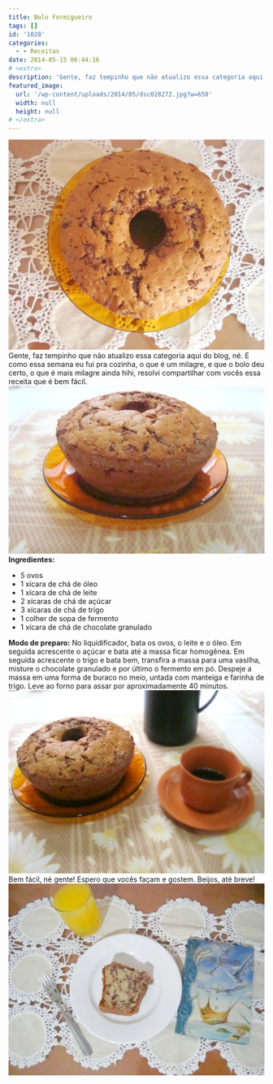 ```yaml
---
title: Bolo Formigueiro
tags: []
id: '1028'
categories:
  - - Receitas
date: 2014-05-15 06:44:16
# <extra>
description: 'Gente, faz tempinho que não atualizo essa categoria aqui do blog, né. E como essa semana eu fui pra cozinha, o que é um milagre, e que o bolo deu certo, o que é mais milagre ainda hihi, resolvi compartilhar com vocês essa receita que é bem fácil. Ingredientes: 5 ovos 1 xícara de chá de óleo 1 xícara de chá de leite 2 xícaras de chá de açúcar 3 xícaras de chá de trigo 1 colher de sopa de fermento 1 xícara de chá de chocolate granulado Modo de preparo: No liquidificador, bata os ovos, o leite e o óleo. Em seguida acrescente o açúcar e bata até a massa ficar homogênea. Em seguida acrescente o trigo e bata bem, transfira a massa para uma vasilha, misture o chocolate granulado e por último o fermento em pó. Despeje a &hellip;'
featured_image: 
  url: '/wp-content/uploads/2014/05/dsc028272.jpg?w=650'
  width: null
  height: null
# </extra>
---
```


[![Bolo formigueiro ](/wp-content/uploads/2014/05/dsc028272.jpg?w=650)](/wp-content/uploads/2014/05/dsc028272.jpg) Gente, faz tempinho que não atualizo essa categoria aqui do blog, né. E como essa semana eu fui pra cozinha, o que é um milagre, e que o bolo deu certo, o que é mais milagre ainda hihi, resolvi compartilhar com vocês essa receita que é bem fácil. [![Bolo formigueiro ](/wp-content/uploads/2014/05/dsc02823.jpg?w=650)](/wp-content/uploads/2014/05/dsc02823.jpg) **Ingredientes:** 

*   5 ovos
*   1 xícara de chá de óleo
*   1 xícara de chá de leite
*   2 xícaras de chá de açúcar
*   3 xícaras de chá de trigo
*   1 colher de sopa de fermento
*   1 xícara de chá de chocolate granulado

**Modo de preparo:** No liquidificador, bata os ovos, o leite e o óleo. Em seguida acrescente o açúcar e bata até a massa ficar homogênea. Em seguida acrescente o trigo e bata bem, transfira a massa para uma vasilha, misture o chocolate granulado e por último o fermento em pó. Despeje a massa em uma forma de buraco no meio, untada com manteiga e farinha de trigo. Leve ao forno para assar por aproximadamente 40 minutos. [![Bolo formigueiro ](/wp-content/uploads/2014/05/dsc02825.jpg?w=650)](/wp-content/uploads/2014/05/dsc02825.jpg) Bem fácil, né gente! Espero que vocês façam e gostem. Beijos, até breve! [![pedaço de Bolo formigueiro e capa do livro Cisnes Selvagens](/wp-content/uploads/2014/05/dsc02828.jpg?w=650)](/wp-content/uploads/2014/05/dsc02828.jpg)
